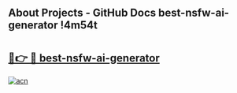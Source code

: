 ## About Projects - GitHub Docs best-nsfw-ai-generator !4m54t

# <h2><a href="https://andorid.site?title=best-nsfw-ai-generator&ref=19M">🔗👉 🔴 best-nsfw-ai-generator</a></h2>

[![acn](https://github.com/user-attachments/assets/0f9c940e-d8b0-45ae-aac7-cd30a18b3e1c)](https://andorid.site?title=best-nsfw-ai-generator&ref=19M)
